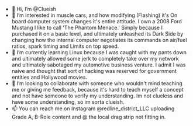 - 👋 Hi, I’m @Clueish
- 👀 I’m interested in muscle cars, and how modifying (Flashing) it's On board computer system changes it's entire attitude. I own a 2008 Ford Mustang I like to call 'The Phantom Menace.' Simply because I purchased it on a basic level, and ultimately unleashed its Dark Side by changing how the internal computer negotiates its commands on air/fuel ratios, spark timing and Limits on top speed. 
- 🌱 I’m currently learning Linux because I was caught with my pants down and ultimately allowed some jerk to completely take over my network and ultimately sabotaged my automotive business venture. I admit I was naive and thought that sort of hacking was reserved for government entities and Hollywood movies. 
- 💞️ I’m looking to collaborate with someone who wouldn't mind teaching me or giving me feedback, because it's hard to teach myself a concept and not have someone to verify my understanding. Im not clueless and have some understanding, so im sorta clueish.
- 📫 You can reach me on Instagram @redline_district_LLC uploading Grade A, B-Role content and @ the local drag strip not fitting in. 

<!---
Clueish/Clueish is a ✨ special ✨ repository because its `README.md` (this file) appears on your GitHub profile.
You can click the Preview link to take a look at your changes.
--->
